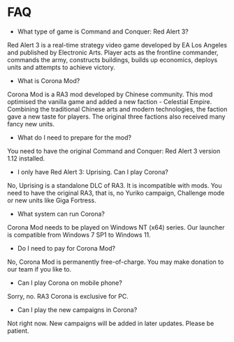 # FAQ

- What type of game is Command and Conquer: Red Alert 3?

Red Alert 3 is a real-time strategy video game developed by EA Los Angeles and published by Electronic Arts. Player acts as the frontline commander, commands the army, constructs buildings, builds up economics, deploys units and attempts to achieve victory.

- What is Corona Mod?

Corona Mod is a RA3 mod developed by Chinese community. This mod optimised the vanilla game and added a new faction - Celestial Empire. Combining the traditional Chinese arts and modern technologies, the faction gave a new taste for players. The original three factions also received many fancy new units.

- What do I need to prepare for the mod?

You need to have the original Command and Conquer: Red Alert 3 version 1.12 installed.

- I only have Red Alert 3: Uprising. Can I play Corona?

No, Uprising is a standalone DLC of RA3. It is incompatible with mods. You need to have the original RA3, that is, no Yuriko campaign, Challenge mode or new units like Giga Fortress.

- What system can run Corona?

Corona Mod needs to be played on Windows NT (x64) series. Our launcher is compatible from Windows 7 SP1 to Windows 11.

- Do I need to pay for Corona Mod?

No, Corona Mod is permanently free-of-charge. You may make donation to our team if you like to.

- Can I play Corona on mobile phone?

Sorry, no. RA3 Corona is exclusive for PC.

- Can I play the new campaigns in Corona?

Not right now. New campaigns will be added in later updates. Please be patient.
